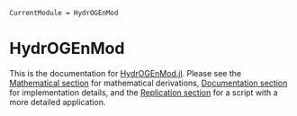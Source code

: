 ```@meta
CurrentModule = HydrOGEnMod
```

# HydrOGEnMod

This is the documentation for [HydrOGEnMod.jl](https://github.com/LukasBarner/HydrOGEnMod.jl).
Please see the [Mathematical section](mathematical_formulation.md) for mathematical derivations, [Documentation section](docstrings.md) for implementation details, and the [Replication section](replication.md) for a script with a more detailed application. 
